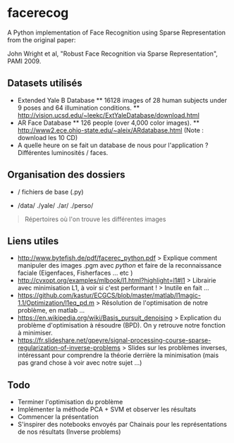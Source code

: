# facerecog
A Python implementation of Face Recognition using Sparse Representation from the original paper:

John Wright et al, "Robust Face Recognition via Sparse Representation", PAMI 2009.

## Datasets utilisés

* Extended Yale B Database
** 16128 images of 28 human subjects under 9 poses and 64 illumination conditions.
** http://vision.ucsd.edu/~leekc/ExtYaleDatabase/download.html
* AR Face Database
** 126 people (over 4,000 color images).
** http://www2.ece.ohio-state.edu/~aleix/ARdatabase.html (Note : download les 10 CD)
* A quelle heure on se fait un database de nous pour l'application ? Différentes luminosités / faces.

## Organisation des dossiers

* /
fichiers de base (.py)

* /data/
./yale/
./ar/
./perso/

> Répertoires où l'on trouve les différentes images

## Liens utiles

* http://www.bytefish.de/pdf/facerec_python.pdf > Explique comment manipuler des images .pgm avec *python* et faire de la reconnaissance faciale (Eigenfaces, Fisherfaces ... etc )
* http://cvxopt.org/examples/mlbook/l1.html?highlight=l1#l1 > Librairie avec minimisation L1, à voir si c'est performant ! > Inutile en fait ...
* https://github.com/kastur/ECGCS/blob/master/matlab/l1magic-1.1/Optimization/l1eq_pd.m > Résolution de l'optimisation de notre problème, en matlab ...
* https://en.wikipedia.org/wiki/Basis_pursuit_denoising > Explication du problème d'optimisation à résoudre (BPD). On y retrouve notre fonction à minimiser.
* https://fr.slideshare.net/gpeyre/signal-processing-course-sparse-regularization-of-inverse-problems > Slides sur les problèmes inverses, intéressant pour comprendre la théorie derrière la minimisation (mais pas grand chose à voir avec notre sujet ...)

## Todo

* Terminer l'optimisation du problème
* Implémenter la méthode PCA + SVM et observer les résultats
* Commencer la présentation
* S'inspirer des notebooks envoyés par Chainais pour les représentations de nos résultats (Inverse problems)